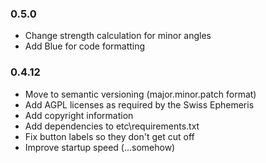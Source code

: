 ### 0.5.0
- Change strength calculation for minor angles
- Add Blue for code formatting

### 0.4.12
- Move to semantic versioning (major.minor.patch format)
- Add AGPL licenses as required by the Swiss Ephemeris
- Add copyright information
- Add dependencies to etc\requirements.txt
- Fix button labels so they don't get cut off
- Improve startup speed (...somehow)